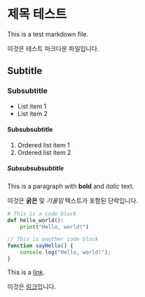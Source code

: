 # 제목 테스트

This is a test markdown file.

이것은 테스트 마크다운 파일입니다.

## Subtitle

### Subsubtitle

- List item 1
- List item 2

#### Subsubsubtitle

1. Ordered list item 1
2. Ordered list item 2

##### Subsubsubsubtitle

This is a paragraph with **bold** and *italic* text.

이것은 **굵은** 및 *기울임* 텍스트가 포함된 단락입니다.

```python
# This is a code block
def hello_world():
    print("Hello, world!")
```

```javascript
// This is another code block
function sayHello() {
    console.log("Hello, world!");
}
```

This is a [link](https://www.google.com).

이것은 [링크](https://www.google.com)입니다.
